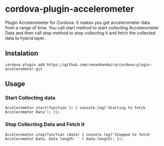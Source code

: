# cordova-plugin-accelerometer
Plugin Accelerometer for Cordova. It makes you get accelerometer data from a range of time. You call start method to start collecting Accelerometer Data and then call stop method to stop collecting it and fetch the collected data to hybrid layer.

## Instalation

```
cordova plugin add https://github.com/renanbandeira/cordova-plugin-accelerometer.git
```

## Usage

### Start Collecting data

```
Accelerometer.start(function () { console.log('Starting to fetch Accelerometer Data'); });
```

### Stop Collecting Data and Fetch it

```
Accelerometer.stop(function (data) { console.log('Stopped to fetch Accelerometer Data. Data length: ' + data.length); });
```
